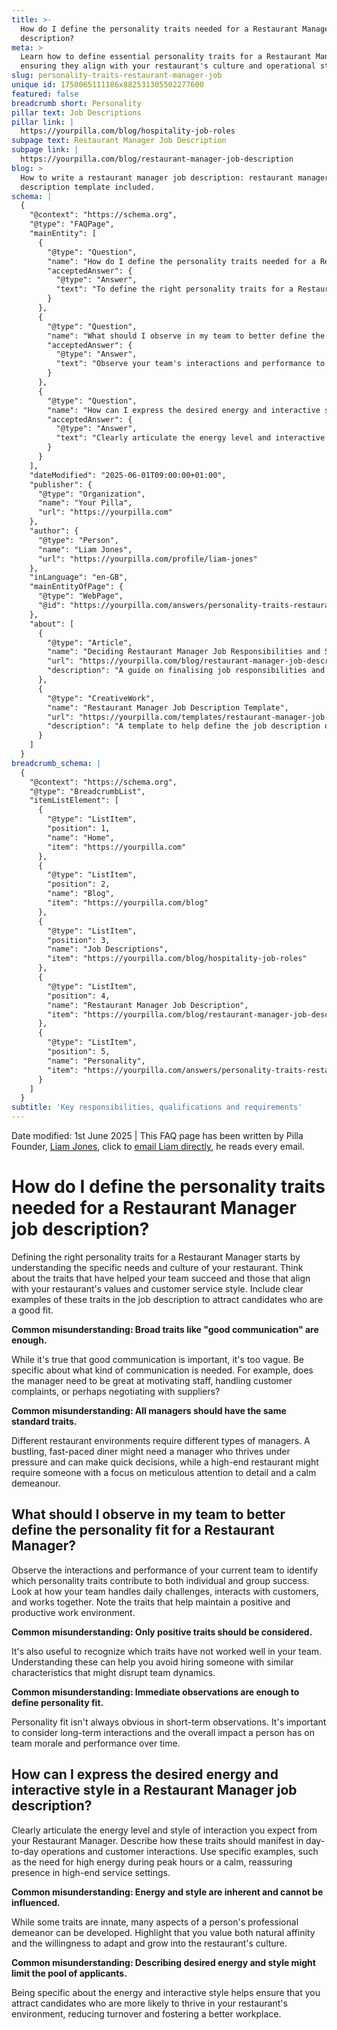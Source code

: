 ```yaml
---
title: >-
  How do I define the personality traits needed for a Restaurant Manager job
  description?
meta: >
  Learn how to define essential personality traits for a Restaurant Manager,
  ensuring they align with your restaurant's culture and operational style.
slug: personality-traits-restaurant-manager-job
unique id: 1750065111186x882531305502277600
featured: false
breadcrumb short: Personality
pillar text: Job Descriptions
pillar link: |
  https://yourpilla.com/blog/hospitality-job-roles
subpage text: Restaurant Manager Job Description
subpage link: |
  https://yourpilla.com/blog/restaurant-manager-job-description
blog: >
  How to write a restaurant manager job description: restaurant manager job
  description template included.
schema: |
  {
    "@context": "https://schema.org",
    "@type": "FAQPage",
    "mainEntity": [
      {
        "@type": "Question",
        "name": "How do I define the personality traits needed for a Restaurant Manager job description?",
        "acceptedAnswer": {
          "@type": "Answer",
          "text": "To define the right personality traits for a Restaurant Manager, start by understanding the specific needs and culture of your restaurant. Consider traits that have contributed to your team's success and align with your restaurant's values and customer service style. Include specific examples of these traits in the job description to attract suitable candidates. Remember, different restaurant environments may require different traits. A fast-paced diner might need a manager who thrives under pressure and makes quick decisions, while a high-end restaurant might need one with meticulous attention to detail and a calm demeanour."
        }
      },
      {
        "@type": "Question",
        "name": "What should I observe in my team to better define the personality fit for a Restaurant Manager?",
        "acceptedAnswer": {
          "@type": "Answer",
          "text": "Observe your team's interactions and performance to identify personality traits that contribute to both individual and group success. Notice how they handle daily challenges, interact with customers, and collaborate. Consider traits that help maintain a positive and productive work environment. Recognising traits that have not worked well can also help avoid future disruptions in team dynamics. Consider long-term interactions and overall impact on team morale and performance."
        }
      },
      {
        "@type": "Question",
        "name": "How can I express the desired energy and interactive style in a Restaurant Manager job description?",
        "acceptedAnswer": {
          "@type": "Answer",
          "text": "Clearly articulate the energy level and interactive style expected from the Restaurant Manager in your job description. Describe how these traits should manifest in daily operations and customer interactions, using specific examples. For instance, high energy may be required during peak hours or a calm, reassuring presence in high-end service settings. Emphasise that you value both natural affinity and the willingness to adapt and grow into the culture of the restaurant."
        }
      }
    ],
    "dateModified": "2025-06-01T09:00:00+01:00",
    "publisher": {
      "@type": "Organization",
      "name": "Your Pilla",
      "url": "https://yourpilla.com"
    },
    "author": {
      "@type": "Person",
      "name": "Liam Jones",
      "url": "https://yourpilla.com/profile/liam-jones"
    },
    "inLanguage": "en-GB",
    "mainEntityOfPage": {
      "@type": "WebPage",
      "@id": "https://yourpilla.com/answers/personality-traits-restaurant-manager-job"
    },
    "about": [
      {
        "@type": "Article",
        "name": "Deciding Restaurant Manager Job Responsibilities and Skills",
        "url": "https://yourpilla.com/blog/restaurant-manager-job-description",
        "description": "A guide on finalising job responsibilities and required skills for a Restaurant Manager to ensure proper match to your restaurant's environment."
      },
      {
        "@type": "CreativeWork",
        "name": "Restaurant Manager Job Description Template",
        "url": "https://yourpilla.com/templates/restaurant-manager-job-description",
        "description": "A template to help define the job description of a Restaurant Manager, focusing on personality traits, responsibilities, and required skills."
      }
    ]
  }
breadcrumb_schema: |
  {
    "@context": "https://schema.org",
    "@type": "BreadcrumbList",
    "itemListElement": [
      {
        "@type": "ListItem",
        "position": 1,
        "name": "Home",
        "item": "https://yourpilla.com"
      },
      {
        "@type": "ListItem",
        "position": 2,
        "name": "Blog",
        "item": "https://yourpilla.com/blog"
      },
      {
        "@type": "ListItem",
        "position": 3,
        "name": "Job Descriptions",
        "item": "https://yourpilla.com/blog/hospitality-job-roles"
      },
      {
        "@type": "ListItem",
        "position": 4,
        "name": "Restaurant Manager Job Description",
        "item": "https://yourpilla.com/blog/restaurant-manager-job-description"
      },
      {
        "@type": "ListItem",
        "position": 5,
        "name": "Personality",
        "item": "https://yourpilla.com/answers/personality-traits-restaurant-manager-job"
      }
    ]
  }
subtitle: 'Key responsibilities, qualifications and requirements'
---
```


Date modified: 1st June 2025 | This FAQ page has been written by Pilla Founder, [Liam Jones](https://yourpilla.com/profile/liam-jones), click to [email Liam directly](https://mailto:liam@yourpilla.com), he reads every email.

# How do I define the personality traits needed for a Restaurant Manager job description?

Defining the right personality traits for a Restaurant Manager starts by understanding the specific needs and culture of your restaurant. Think about the traits that have helped your team succeed and those that align with your restaurant's values and customer service style. Include clear examples of these traits in the job description to attract candidates who are a good fit.

**Common misunderstanding: Broad traits like "good communication" are enough.**

While it's true that good communication is important, it's too vague. Be specific about what kind of communication is needed. For example, does the manager need to be great at motivating staff, handling customer complaints, or perhaps negotiating with suppliers?

**Common misunderstanding: All managers should have the same standard traits.**

Different restaurant environments require different types of managers. A bustling, fast-paced diner might need a manager who thrives under pressure and can make quick decisions, while a high-end restaurant might require someone with a focus on meticulous attention to detail and a calm demeanour.

## What should I observe in my team to better define the personality fit for a Restaurant Manager?

Observe the interactions and performance of your current team to identify which personality traits contribute to both individual and group success. Look at how your team handles daily challenges, interacts with customers, and works together. Note the traits that help maintain a positive and productive work environment.

**Common misunderstanding: Only positive traits should be considered.**

It's also useful to recognize which traits have not worked well in your team. Understanding these can help you avoid hiring someone with similar characteristics that might disrupt team dynamics.

**Common misunderstanding: Immediate observations are enough to define personality fit.**

Personality fit isn't always obvious in short-term observations. It's important to consider long-term interactions and the overall impact a person has on team morale and performance over time.

## How can I express the desired energy and interactive style in a Restaurant Manager job description?

Clearly articulate the energy level and style of interaction you expect from your Restaurant Manager. Describe how these traits should manifest in day-to-day operations and customer interactions. Use specific examples, such as the need for high energy during peak hours or a calm, reassuring presence in high-end service settings.

**Common misunderstanding: Energy and style are inherent and cannot be influenced.**

While some traits are innate, many aspects of a person's professional demeanor can be developed. Highlight that you value both natural affinity and the willingness to adapt and grow into the restaurant's culture.

**Common misunderstanding: Describing desired energy and style might limit the pool of applicants.**

Being specific about the energy and interactive style helps ensure that you attract candidates who are more likely to thrive in your restaurant's environment, reducing turnover and fostering a better workplace.
